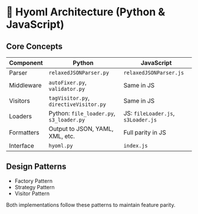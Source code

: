 # 🧠 Hyoml Architecture (Python & JavaScript)

## Core Concepts

| Component     | Python           | JavaScript       |
|---------------|------------------|------------------|
| Parser        | `relaxedJSONParser.py` | `relaxedJSONParser.js` |
| Middleware    | `autoFixer.py`, `validator.py` | Same in JS |
| Visitors      | `tagVisitor.py`, `directiveVisitor.py` | Same in JS |
| Loaders       | Python: `file_loader.py`, `s3_loader.py` | JS: `fileLoader.js`, `s3Loader.js` |
| Formatters    | Output to JSON, YAML, XML, etc. | Full parity in JS |
| Interface     | `hyoml.py`       | `index.js`       |

## Design Patterns

- Factory Pattern
- Strategy Pattern
- Visitor Pattern

Both implementations follow these patterns to maintain feature parity.
